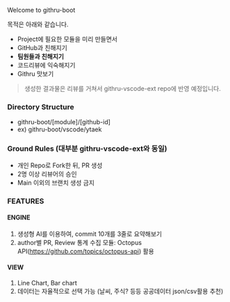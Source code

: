 Welcome to githru-boot

목적은 아래와 같습니다.
- Project에 필요한 모듈을 미리 만들면서
- GitHub과 친해지기
- **팀원들과 친해지기**
- 코드리뷰에 익숙해지기
- Githru 맛보기

> 생성한 결과물은 리뷰를 거쳐서 githru-vscode-ext repo에 반영 예정입니다.

### Directory Structure
- githru-boot/[module]/[github-id]
- ex) githru-boot/vscode/ytaek

### Ground Rules (대부분 githru-vscode-ext와 동일)
- 개인 Repo로 Fork한 뒤, PR 생성
- 2명 이상 리뷰어의 승인
- Main 이외의 브랜치 생성 금지

### FEATURES
#### ENGINE
1. 생성형 AI를 이용하여, commit 10개를 3줄로 요약해보기
1. author별 PR, Review 통계 수집 모듈: Octopus API(https://github.com/topics/octopus-api) 활용

#### VIEW
1. Line Chart, Bar chart
1. 데이터는 자율적으로 선택 가능 (날씨, 주식? 등등 공공데이터 json/csv활용 추천)